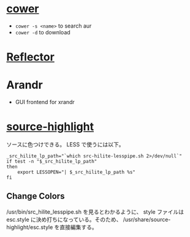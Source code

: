 [cower](https://github.com/falconindy/cower)
============================================

* `cower -s <name>` to search aur
* `cower -d` to download

[Reflector](https://wiki.archlinux.org/index.php/Reflector)
======

Arandr
======

* GUI frontend for xrandr


[source-highlight](http://www.gnu.org/software/src-highlite/source-highlight.html)
==========

ソースに色つけできる。 LESS で使うには以下。

    _src_hilite_lp_path="`which src-hilite-lesspipe.sh 2>/dev/null`"
    if test -n "$_src_hilite_lp_path"
    then
        export LESSOPEN="| $_src_hilite_lp_path %s"
    fi

Change Colors
-------------

/usr/bin/src_hilite_lesspipe.sh を見るとわかるように、 style ファイルは esc.style に決め打ちになっている。そのため、 /usr/share/source-highlight/esc.style を直接編集する。
